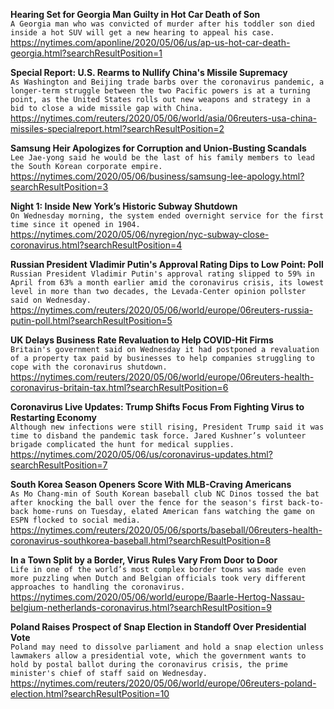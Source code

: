 **Hearing Set for Georgia Man Guilty in Hot Car Death of Son**\
`A Georgia man who was convicted of murder after his toddler son died inside a hot SUV will get a new hearing to appeal his case.`\
https://nytimes.com/aponline/2020/05/06/us/ap-us-hot-car-death-georgia.html?searchResultPosition=1

**Special Report: U.S. Rearms to Nullify China's Missile Supremacy**\
`As Washington and Beijing trade barbs over the coronavirus pandemic, a longer-term struggle between the two Pacific powers is at a turning point, as the United States rolls out new weapons and strategy in a bid to close a wide missile gap with China.`\
https://nytimes.com/reuters/2020/05/06/world/asia/06reuters-usa-china-missiles-specialreport.html?searchResultPosition=2

**Samsung Heir Apologizes for Corruption and Union-Busting Scandals**\
`Lee Jae-yong said he would be the last of his family members to lead the South Korean corporate empire.`\
https://nytimes.com/2020/05/06/business/samsung-lee-apology.html?searchResultPosition=3

**Night 1: Inside New York’s Historic Subway Shutdown**\
`On Wednesday morning, the system ended overnight service for the first time since it opened in 1904.`\
https://nytimes.com/2020/05/06/nyregion/nyc-subway-close-coronavirus.html?searchResultPosition=4

**Russian President Vladimir Putin's Approval Rating Dips to Low Point: Poll**\
`Russian President Vladimir Putin's approval rating slipped to 59% in April from 63% a month earlier amid the coronavirus crisis, its lowest level in more than two decades, the Levada-Center opinion pollster said on Wednesday.`\
https://nytimes.com/reuters/2020/05/06/world/europe/06reuters-russia-putin-poll.html?searchResultPosition=5

**UK Delays Business Rate Revaluation to Help COVID-Hit Firms**\
`Britain's government said on Wednesday it had postponed a revaluation of a property tax paid by businesses to help companies struggling to cope with the coronavirus shutdown.`\
https://nytimes.com/reuters/2020/05/06/world/europe/06reuters-health-coronavirus-britain-tax.html?searchResultPosition=6

**Coronavirus Live Updates: Trump Shifts Focus From Fighting Virus to Restarting Economy**\
`Although new infections were still rising, President Trump said it was time to disband the pandemic task force. Jared Kushner’s volunteer brigade complicated the hunt for medical supplies.`\
https://nytimes.com/2020/05/06/us/coronavirus-updates.html?searchResultPosition=7

**South Korea Season Openers Score With MLB-Craving Americans**\
`As Mo Chang-min of South Korean baseball club NC Dinos tossed the bat after knocking the ball over the fence for the season's first back-to-back home-runs on Tuesday, elated American fans watching the game on ESPN flocked to social media.`\
https://nytimes.com/reuters/2020/05/06/sports/baseball/06reuters-health-coronavirus-southkorea-baseball.html?searchResultPosition=8

**In a Town Split by a Border, Virus Rules Vary From Door to Door**\
`Life in one of the world’s most complex border towns was made even more puzzling when Dutch and Belgian officials took very different approaches to handling the coronavirus.`\
https://nytimes.com/2020/05/06/world/europe/Baarle-Hertog-Nassau-belgium-netherlands-coronavirus.html?searchResultPosition=9

**Poland Raises Prospect of Snap Election in Standoff Over Presidential Vote**\
`Poland may need to dissolve parliament and hold a snap election unless lawmakers allow a presidential vote, which the government wants to hold by postal ballot during the coronavirus crisis, the prime minister's chief of staff said on Wednesday.`\
https://nytimes.com/reuters/2020/05/06/world/europe/06reuters-poland-election.html?searchResultPosition=10

